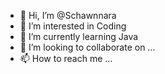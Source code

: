 - 👋 Hi, I’m @Schawnnara
- 👀 I’m interested in Coding
- 🌱 I’m currently learning Java
- 💞️ I’m looking to collaborate on ...
- 📫 How to reach me ...

<!---
Schawnnara/Schawnnara is a ✨ special ✨ repository because its `README.md` (this file) appears on your GitHub profile.
You can click the Preview link to take a look at your changes.
--->
